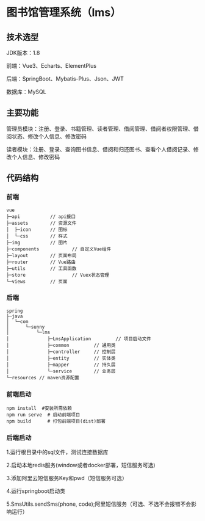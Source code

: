 # 图书馆管理系统（lms）

## 技术选型

JDK版本：1.8

前端：Vue3、Echarts、ElementPlus

后端：SpringBoot、Mybatis-Plus、Json、JWT

数据库：MySQL

## 主要功能

管理员模块：注册、登录、书籍管理、读者管理、借阅管理、借阅者权限管理、借阅状态、修改个人信息、修改密码

读者模块：注册、登录、查询图书信息、借阅和归还图书、查看个人借阅记录、修改个人信息、修改密码

## 代码结构

### 前端

```shell
vue
├─api			// api接口
├─assets		// 资源文件	
│  ├─icon	 	// 图标
│  └─css	 	// 样式
├─img    	 	// 图片
├─components	        // 自定义Vue组件
├─layout		// 页面布局
├─router		// Vue路由
├─utils			// 工具函数
├─store                 // Vuex状态管理
└─views			// 页面
```

### 后端

```shell
spring
├─java
│  └─com
│      └─sunny
│          └─lms
│              ├─LmsApplication         // 项目启动文件
│              ├─common			// 通用类
│              ├─controller		// 控制层
│              ├─entity			// 实体类
│              ├─mapper			// 持久层
│              └─service		// 业务层
└─resources	// maven资源配置
```
### 前端启动
```shell
npm install  #安装所需依赖
npm run serve  # 启动前端项目
npm build      # 打包前端项目(dist)部署
```
### 后端启动
1.运行根目录中的sql文件，测试连接数据库

2.启动本地redis服务(window或者docker部署，短信服务可选)

3.添加阿里云短信服务Key和pwd（短信服务可选）

4.运行springboot启动类

5.SmsUtils.sendSms(phone, code);阿里短信服务（可选、不选不会报错不会影响运行） 
